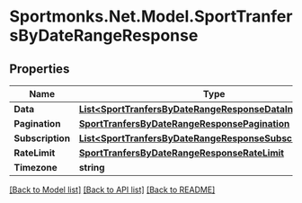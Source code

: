 # Sportmonks.Net.Model.SportTranfersByDateRangeResponse

## Properties

Name | Type | Description | Notes
------------ | ------------- | ------------- | -------------
**Data** | [**List&lt;SportTranfersByDateRangeResponseDataInner&gt;**](SportTranfersByDateRangeResponseDataInner.md) |  | [optional] 
**Pagination** | [**SportTranfersByDateRangeResponsePagination**](SportTranfersByDateRangeResponsePagination.md) |  | [optional] 
**Subscription** | [**List&lt;SportTranfersByDateRangeResponseSubscriptionInner&gt;**](SportTranfersByDateRangeResponseSubscriptionInner.md) |  | [optional] 
**RateLimit** | [**SportTranfersByDateRangeResponseRateLimit**](SportTranfersByDateRangeResponseRateLimit.md) |  | [optional] 
**Timezone** | **string** |  | [optional] 

[[Back to Model list]](../README.md#documentation-for-models) [[Back to API list]](../README.md#documentation-for-api-endpoints) [[Back to README]](../README.md)

